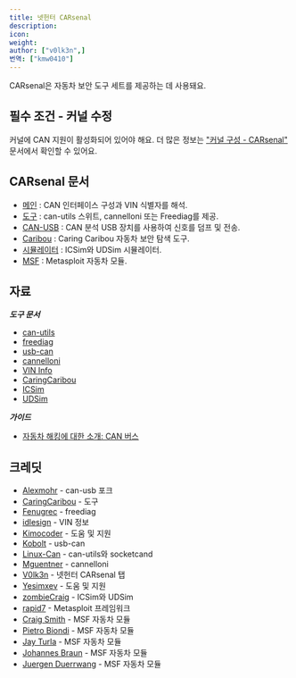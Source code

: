```yaml
---
title: 넷헌터 CARsenal
description:
icon:
weight:
author: ["v0lk3n",]
번역: ["kmw0410"]
---
```


CARsenal은 자동차 보안 도구 세트를 제공하는 데 사용돼요.

## 필수 조건 - 커널 수정

커널에 CAN 지원이 활성화되어 있어야 해요. 더 많은 정보는 <a href="https://kali.krfoss.org/nethunter-kernel-9-config-8" target="_blank">"커널 구성 - CARsenal"</a> 문서에서 확인할 수 있어요.


## CARsenal 문서

- <a href="docs/main" target="_blank">메인</a> : CAN 인터페이스 구성과 VIN 식별자를 해석.
- <a href="docs/tools" target="_blank">도구</a> : can-utils 스위트, cannelloni 또는 Freediag를 제공.
- <a href="docs/canusb" target="_blank">CAN-USB</a> : CAN 분석 USB 장치를 사용하여 신호를 덤프 및 전송.
- <a href="docs/caribou" target="_blank">Caribou</a> : Caring Caribou 자동차 보안 탐색 도구.
- <a href="docs/simulator" target="_blank">시뮬레이터</a> : ICSim와 UDSim 시뮬레이터.
- <a href="docs/msf" target="_blank">MSF</a> : Metasploit 자동차 모듈.

## 자료

***도구 문서***
* <a href="https://github.com/linux-can/can-utils" target="_blank">can-utils</a>
* <a href="https://freediag.sourceforge.io/" target="_blank">freediag</a>
* <a href="https://github.com/kobolt/usb-can" target="_blank">usb-can</a>
* <a href="https://github.com/mguentner/cannelloni" target="_blank">cannelloni</a>
* <a href="https://github.com/idlesign/vininfo" target="_blank">VIN Info</a>
* <a href="https://github.com/CaringCaribou/caringcaribou" target="_blank">CaringCaribou</a>
* <a href="https://github.com/zombieCraig/ICSim" target="_blank">ICSim</a>
* <a href="https://github.com/zombieCraig/UDSim" target="_blank">UDSim</a>


***가이드***
* <a href="https://www.offsec.com/blog/introduction-to-car-hacking-the-can-bus" target="_blank">자동차 해킹에 대한 소개: CAN 버스</a>


## 크레딧

* <a href="https://github.com/alexmohr" target="_blank">Alexmohr</a> - can-usb 포크
* <a href="https://github.com/CaringCariboucaringcaribou" target="_blank">CaringCaribou</a> - 도구
* <a href="https://github.com/fenugrec" target="_blank">Fenugrec</a> - freediag
* <a href="https://github.com/idlesign/vininfo" target="_blank">idlesign</a> - VIN 정보
* <a href="https://gitlab.com/kimoc0der" target="_blank">Kimocoder</a> - 도움 및 지원
* <a href="https://github.com/kobolt" target="_blank">Kobolt</a> - usb-can
* <a href="https://github.com/linux-can" target="_blank">Linux-Can</a> - can-utils와 socketcand
* <a href="https://github.com/mguentner" target="_blank">Mguentner</a> - cannelloni
* <a href="https://gitlab.com/V0lk3n" target="_blank">V0lk3n</a> - 넷헌터 CARsenal 탭
* <a href="https://gitlab.com/yesimxev" target="_blank">Yesimxev</a> - 도움 및 지원
* <a href="https://github.com/zombieCraig" target="_blank">zombieCraig</a> - ICSim와 UDSim
* <a href="https://www.rapid7.com/"> rapid7</a> - Metasploit 프레임워크
* <a href="https://www.crunchbase.com/person/craig-smith-12"> Craig Smith</a> - MSF 자동차 모듈
* <a href="https://x.com/pietro_biondi94"> Pietro Biondi</a> - MSF 자동차 모듈
* <a href="https://ph.linkedin.com/in/shipjayturla"> Jay Turla</a> - MSF 자동차 모듈
* <a href="https://x.com/johbraun"> Johannes Braun</a> - MSF 자동차 모듈
* <a href="https://de.linkedin.com/in/j%C3%BCrgen-d%C3%BCrrwang-75160217a"> Juergen Duerrwang</a> - MSF 자동차 모듈
